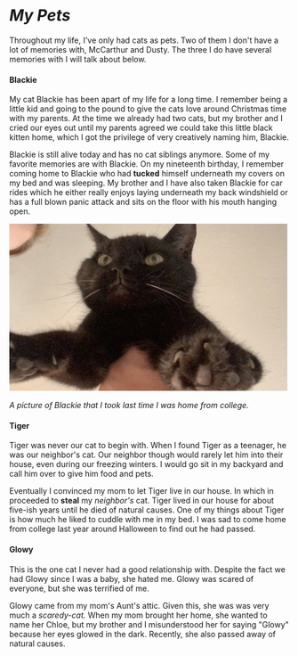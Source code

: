 # *My Pets*

Throughout my life, I've only had cats as pets. Two of them I don't have a lot of memories with, McCarthur and Dusty. The three I do have several memories with I will talk about below.

#### Blackie
My cat Blackie has been apart of my life for a long time. I remember being a little kid and going to the pound to give the cats love around Christmas time with my parents. At the time we already had two cats, but my brother and I cried our eyes out until my parents agreed we could take this little black kitten home, which I got the privilege of very creatively naming him, Blackie.

Blackie is still alive today and has no cat siblings anymore. Some of my favorite memories are with Blackie. On my nineteenth birthday, I remember coming home to Blackie who had **tucked** himself underneath my covers on my bed and was sleeping. My brother and I have also taken Blackie for car rides which he either really enjoys laying underneath my back windshield or has a full blown panic attack and sits on the floor with his mouth hanging open. 

<img src="IMG_8426.jpg" width="500" height="300" /> 

*A picture of Blackie that I took last time I was home from college.*

#### Tiger
Tiger was never our cat to begin with. When I found Tiger as a teenager, he was our neighbor's cat. Our neighbor though would rarely let him into their house, even during our freezing winters. I would go sit in my backyard and call him over to give him food and pets. 

Eventually I convinced my mom to let Tiger live in our house. In which in proceeded to **steal** my *neighbor's* cat. Tiger lived in our house for about five-ish years until he died of natural causes. One of my things about Tiger is how much he liked to cuddle with me in my bed. I was sad to come home from college last year around Halloween to find out he had passed.

#### Glowy
This is the one cat I never had a good relationship with. Despite the fact we had Glowy since I was a baby, she hated me. Glowy was scared of everyone, but she was terrified of me.

Glowy came from my mom's Aunt's attic. Given this, she was was very much a *scaredy-cat.* When my mom brought her home, she wanted to name her Chloe, but my brother and I misunderstood her for saying "Glowy" because her eyes glowed in the dark. Recently, she also passed away of natural causes. 